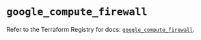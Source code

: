 # `google_compute_firewall`

Refer to the Terraform Registry for docs: [`google_compute_firewall`](https://registry.terraform.io/providers/hashicorp/google/6.1.0/docs/resources/compute_firewall).
